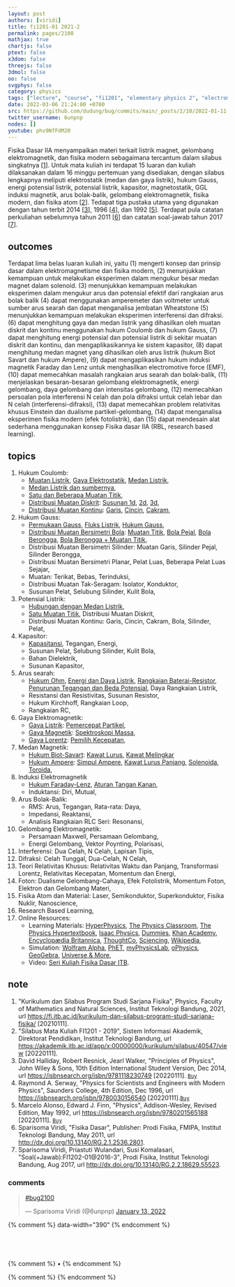 ```yaml
---
layout: post
authors: [viridi]
title: fi1201-01 2021-2
permalink: pages/2100
mathjax: true
chartjs: false
ptext: false
x3dom: false
threejs: false
3dmol: false
oo: false
svgphys: false
category: physics
tags: ["lecture", "course", "fi1201", "elementary physics 2", "electromagnetism", "optics", "modern physics"]
date: 2022-03-06 21:24:00 +0700
src: https://github.com/dudung/bug/commits/main/_posts/2/10/2022-01-11-fi1201-01-2021-2.md
twitter_username: 6unpnp
nodes: []
youtube: phv9NfFdM20
---
```

Fisika Dasar IIA menyampaikan materi terkait listrik magnet, gelombang elektromagnetik, dan fisika modern sebagaimana tercantum dalam silabus singkatnya [[1](#r01)]. Untuk mata kuliah ini terdapat 15 luaran dan kuliah dilaksanakan dalam 16 minggu pertemuan yang disediakan, dengan silabus lengkapnya meliputi elektrostatik (medan dan gaya listrik), hukum Gauss, energi potensial listrik, potensial listrik, kapasitor, magnetostatik, GGL induksi magnetik, arus bolak-balik, gelombang elektromagnetik, fisika modern, dan fisika atom [[2](#r02)]. Tedapat tiga pustaka utama yang digunakan dengan tahun terbit 2014 [[3](#r03)], 1996 [[4](#r04)], dan 1992 [[5](#r05)]. Terdapat pula catatan perkuliahan sebelumnya tahun 2011 [[6](#r06)] dan catatan soal-jawab tahun 2017 [[7](#r07)].


## outcomes
Terdapat lima belas luaran kuliah ini, yaitu
(1) mengerti konsep dan prinsip dasar dalam elektromagnetisme dan fisika modern,
(2) menunjukkan kemampuan untuk melakukan eksperimen dalam mengukur besar medan magnet dalam solenoid.
(3) menunjukkan kemampuan melakukan eksperimen dalam mengukur arus dan potensial efektif dari rangkaian arus bolak balik
(4) dapat menggunakan amperemeter dan voltmeter untuk sumber arus searah dan dapat menganalisa jembatan Wheatstone
(5) menunjukkan kemampuan melakukan eksperimen interferensi dan difraksi.
(6) dapat menghitung gaya dan medan listrik yang dihasilkan oleh muatan diskrit dan kontinu menggunakan hukum Coulomb dan hukum Gauss,
(7) dapat menghitung energi potensial dan potensial listrik di sekitar muatan diskrit dan kontinu, dan mengaplikasikannya ke sistem kapasitor,
(8) dapat menghitung medan magnet yang dihasilkan oleh arus listrik (hukum Biot Savart dan hukum Ampere),
(9) dapat mengaplikasikan hukum induksi magnetik Faraday dan Lenz untuk menghasilkan electromotive force (EMF),
(10) dapat memecahkan masalah rangkaian arus searah dan bolak-balik,
(11) menjelaskan besaran-besaran gelombang elektromagnetik, energi gelombang, daya gelombang dan intensitas gelombang,
(12) memecahkan persoalan pola interferensi N celah dan pola difraksi untuk celah lebar dan N celah (interferensi-difraksi),
(13) dapat memecahkan problem relativitas khusus Einstein dan dualisme partikel-gelombang,
(14) dapat menganalisa eksperimen fisika modern (efek fotolistrik), dan
(15) dapat mendesain alat sederhana menggunakan konsep Fisika dasar IIA (RBL, research based learning).


## topics
1. Hukum Coulomb:
	+ [Muatan Listrik](0280.html), [Gaya Elektrostatik](0351.html), [Medan Listrik](0352.html),
	+ [Medan Listrik dan sumbernya](0360.html),
	+ [Satu dan Beberapa Muatan Titik](0361.html),
	+ [Distribusi Muatan Diskrit](0370.html): [Susunan 1d](0371.html), [2d](0372.html), [3d](0373.html),
	+ [Distribusi Muatan Kontinu](0281.html): [Garis](0340.html), [Cincin](0330.html), [Cakram](0333.html),
2. Hukum Gauss:
	+ [Permukaan Gauss](0410.html), [Fluks Listrik](0411.html), [Hukum Gauss](0412.html),
	+ [Distribusi Muatan Bersimetri Bola](0430.html): [Muatan Titik](0431.html), [Bola Pejal](0432.html), [Bola Berongga](0433.html), [Bola Berongga + Muatan Titik](0434.html),
	+ Distribusi Muatan Bersimetri Silinder: Muatan Garis, Silinder Pejal, Silinder Berongga,
	+ Distribusi Muatan Bersimetri Planar, Pelat Luas, Beberapa Pelat Luas Sejajar,
	+ Muatan: Terikat, Bebas, Terinduksi,
	+ Distribusi Muatan Tak-Seragam: Isolator, Konduktor,
	+ Susunan Pelat, Selubung Silinder, Kulit Bola,
3. Potensial Listrik:
	+ [Hubungan dengan Medan Listrik](0350.html),
	+ [Satu Muatan Titik](0353.html), Distribusi Muatan Diskrit,
	+ Distribusi Muatan Kontinu: Garis, Cincin, Cakram, Bola, Silinder, Pelat,
4. Kapasitor: 
	+ [Kapasitansi](0550.html), Tegangan, Energi,
	+ Susunan Pelat, Selubung Silinder, Kulit Bola,
	+ Bahan Dielektrik,
	+ Susunan Kapasitor,
5. Arus searah:
	+ [Hukum Ohm](0490.html), [Energi dan Daya Listrik](0491.html), [Rangkaian Baterai-Resistor](0492.html), [Penurunan Tegangan dan Beda Potensial](0493.html), Daya Rangkaian Listrik,
	+ Resistansi dan Resistivitas, Susunan Resistor,
	+ Hukum Kirchhoff, Rangkaian Loop,
	+ Rangkaian RC,
6. Gaya Elektromagnetik:
	+ [Gaya Listrik](0461.html): [Pemercepat Partikel](0462.html),
	+ [Gaya Magnetik](0463): [Spektroskopi Massa](0464.html),
	+ [Gaya Lorentz](0465.html): [Pemilih Kecepatan](0466.html),
7. Medan Magnetik:
	+ [Hukum Biot-Savart](0510.html): [Kawat Lurus](0511.html), [Kawat Melingkar](0512.html)
	+ [Hukum Ampere](0541.html): [Simpul Ampere](0540.html), [Kawat Lurus Panjang](0542.html), [Solenoida](0543.html), [Toroida](0544.html),
8. Induksi Elektromagnetik
	+ [Hukum Faraday-Lenz](0560.html), [Aturan Tangan Kanan](0561.html),
	+ Induktansi: Diri, Mutual,
9. Arus Bolak-Balik:
	+ RMS: Arus, Tegangan, Rata-rata: Daya,
	+ Impedansi, Reaktansi,
	+ Analisis Rangkaian RLC Seri: Resonansi,
10. Gelombang Elektromagnetik:
	+ Persamaan Maxwell, Persamaan Gelombang,
	+ Energi Gelombang, Vektor Poynting, Polarisasi,
11. Interferensi: Dua Celah, N Celah, Lapisan Tipis,
12. Difraksi: Celah Tunggal, Dua-Celah, N Celah,
13. Teori Relativitas Khusus: Relativitas Waktu dan Panjang, Transformasi Lorentz, Relativitas Kecepatan, Momentum dan Energi,
14. Foton: Dualisme Gelombang-Cahaya, Efek Fotolistrik, Momentum Foton, Elektron dan Gelombang Materi,
15. Fisika Atom dan Material: Laser, Semikonduktor, Superkonduktor, Fisika Nuklir, Nanoscience,
16. Research Based Learning,
17. Online Resources:
	+ Learning Materials: [HyperPhysics](http://hyperphysics.phy-astr.gsu.edu/hbase/index.html), [The Physics Classroom](https://www.physicsclassroom.com/), [The Physics Hypertextbook](https://physics.info/), [Isaac Physics](https://isaacphysics.org/), [Dummies](https://www.dummies.com/category/articles/physics-33769), [Khan Academy](https://www.khanacademy.org/science/physics), [Encyclopædia Britannica](https://www.britannica.com/browse/Physics), [ThoughtCo](https://www.thoughtco.com/physics-4133571), [Sciencing](https://sciencing.com/physics/), [Wikipedia](https://en.wikipedia.org/wiki/Portal:Physics),
	+	Simulation: [Wolfram Alpha](https://www.wolframalpha.com/examples/science-and-technology/physics/), [PhET](https://phet.colorado.edu/en/simulations/filter?subjects=physics), [myPhysicsLab](https://www.myphysicslab.com/), [oPhysics](https://ophysics.com/), [GeoGebra](https://www.geogebra.org/search/Physics), [Universe & More](https://www.universeandmore.com/),
	+ Video: [Seri Kuliah Fisika Dasar ITB](https://www.youtube.com/channel/UC7-A7BcAUldCmjN-B6ZbNSg/videos).


## note
1. <a name='r01'></a>"Kurikulum dan Silabus Program Studi Sarjana Fisika", Physics, Faculty of Mathematics and Natural Sciences, Institut Teknologi Bandung, 2021, url <https://fi.itb.ac.id/kurikulum-dan-silabus-program-studi-sarjana-fisika/> [20210111]. 
2. <a name='r02'></a>"Silabus Mata Kuliah FI1201 - 2019", Sistem Informasi Akademik, Direktorat Pendidikan, Institut Teknologi Bandung, url <https://akademik.itb.ac.id/app/x:00000000/kurikulum/silabus/40547/view> [20220111].
3. <a name='r03'></a>David Halliday, Robert Resnick, Jearl Walker, "Principles of Physics", John Wiley & Sons, 10th Edition International Student Version, Dec 2014, url <https://isbnsearch.org/isbn/9781118230749> [20220111]. [`Buy`](https://www.amazon.co.uk/dp/1118230744)
4. <a name='r04'></a>Raymond A. Serway, "Physics for Scientists and Engineers with Modern Physics", Saunders College, 4th Edition, Dec 1996, url <https://isbnsearch.org/isbn/9780030156540> [20220111].[`Buy`](https://www.amazon.com/dp/0030156548)
5. <a name='r05'></a>Marcelo Alonso, Edward J. Finn, "Physics", Addison-Wesley, Revised Edition, May 1992, url <https://isbnsearch.org/isbn/9780201565188> [20220111]. [`Buy`](https://www.amazon.com/dp/0201565188)
6. <a name='r06'></a>Sparisoma Viridi, "Fisika Dasar", Publisher: Prodi Fisika, FMIPA, Institut Teknologi Bandung, May 2011, url <http://dx.doi.org/10.13140/RG.2.1.2536.2801>.
7. <a name='r07'></a>Sparisoma Viridi, Priastuti Wulandari, Susi Komalasari, "Soal(+Jawab):FI1202-01@2016-3", Prodi Fisika, Institut Teknologi Bandung, Aug 2017, url <http://dx.doi.org/10.13140/RG.2.2.18629.55523>.

### comments
<blockquote class="twitter-tweet" data-width="390"><p lang="und" dir="ltr"><a href="https://twitter.com/hashtag/bug2100?src=hash&amp;ref_src=twsrc%5Etfw">#bug2100</a></p>&mdash; Sparisoma Viridi (@6unpnp) <a href="https://twitter.com/6unpnp/status/1481637037648523267?ref_src=twsrc%5Etfw">January 13, 2022</a></blockquote> <script async src="https://platform.twitter.com/widgets.js" charset="utf-8"></script>
{% comment %} data-width="390" {% endcomment %}


## &nbsp;
{% comment %} []() &bull; []() {% endcomment %}


<ans>
</ans>


{% comment %}
{% endcomment %}
